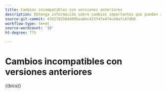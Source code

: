 ```yaml
---
title: Cambios incompatibles con versiones anteriores
description: Obtenga información sobre cambios importantes que pueden requerir actualizaciones en el código o la extensión personalizada.
source-git-commit: 47b5782504d905ea04c423f47e4f4ce0afc47db0
workflow-type: tm+mt
source-wordcount: '18'
ht-degree: 77%

---
```



# Cambios incompatibles con versiones anteriores

{{bics}}
